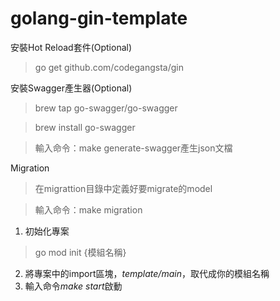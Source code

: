 # golang-gin-template

安裝Hot Reload套件(Optional)
> go get github.com/codegangsta/gin

安裝Swagger產生器(Optional)
> brew tap go-swagger/go-swagger

> brew install go-swagger

> 輸入命令：make generate-swagger產生json文檔

Migration
> 在migrattion目錄中定義好要migrate的model

> 輸入命令：make migration

1. 初始化專案
> go mod init {模組名稱}
2. 將專案中的import區塊，*template/main*，取代成你的模組名稱
3. 輸入命令*make start*啟動
